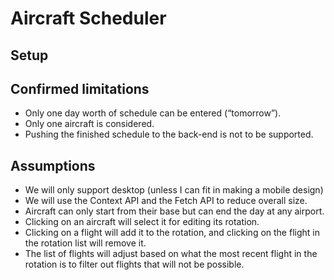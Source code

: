 # Aircraft Scheduler

## Setup

## Confirmed limitations

- Only one day worth of schedule can be entered (“tomorrow”).
- Only one aircraft is considered.
- Pushing the finished schedule to the back-end is not to be supported.

## Assumptions

- We will only support desktop (unless I can fit in making a mobile design)
- We will use the Context API and the Fetch API to reduce overall size.
- Aircraft can only start from their base but can end the day at any airport.
- Clicking on an aircraft will select it for editing its rotation.
- Clicking on a flight will add it to the rotation, and clicking on the flight in the rotation list will remove it.
- The list of flights will adjust based on what the most recent flight in the rotation is to filter out flights that will not be possible.
